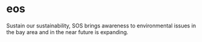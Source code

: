 # eos
Sustain our sustainability, SOS brings awareness to environmental issues in the bay area and in the near future is expanding.
